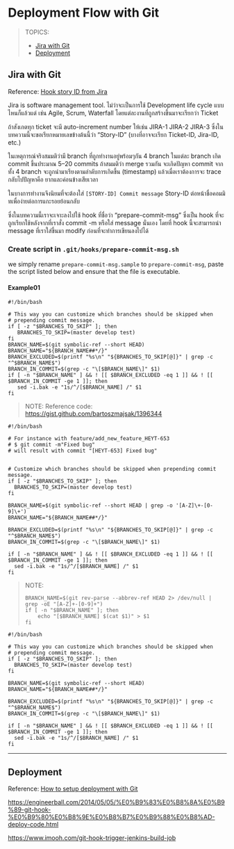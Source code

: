 Deployment Flow with Git
========================

> TOPICS:
> - [Jira with Git](#jira-with-git)
> - [Deployment](#)

Jira with Git
-------------

Reference: [Hook story ID from Jira](https://medium.com/@kennwuttisasiwat/%E0%B9%80%E0%B8%95%E0%B8%B4%E0%B8%A1-story-id-%E0%B8%94%E0%B9%89%E0%B8%B2%E0%B8%99%E0%B8%AB%E0%B8%99%E0%B9%89%E0%B8%B2-commit-message-%E0%B8%AD%E0%B8%B1%E0%B8%95%E0%B9%82%E0%B8%99%E0%B8%A1%E0%B8%B1%E0%B8%95%E0%B8%B4-%E0%B8%94%E0%B9%89%E0%B8%A7%E0%B8%A2-git-hook-13b8129efb76)

Jira is software management tool. ไม่ว่าจะเป็นการใช้ Development life cycle แบบไหนก็แล้วแต่ เช่น Agile, Scrum, Waterfall โดยแต่ละงานที่ถูกสร้างขึ้นมาจะเรียกว่า Ticket

ถ้าสังเกตทุก ticket จะมี auto-increment number ให้เช่น JIRA-1 JIRA-2 JIRA-3 ซึ่งในบทความนี้จะขอเรียกหมายเลขข้างต้นนี้ว่า “Story-ID” (บางที่อาจจะเรียก Ticket-ID, Jira-ID, etc.)

ในเหตุการณ์จริงสมมติว่ามี branch ที่ถูกทำงานอยู่พร้อมๆกัน 4 branch ในแต่ละ branch เกิด commit ขึ้นประมาณ 5–20 commits
ถ้าสมมติว่า merge รวมกัน จะเกิดปัญหา commit จากทั้ง 4 branch จะถูกนำมาเรียงตามลำดับการเกิดขึ้น (timestamp) แล้วเมื่อเราต้องการจะ trace กลับไปปัญหาคือ ยากและค่อนข้างเสียเวลา

ในบางการทำงานจึงนิยมที่จะต้องใส่ `[STORY-ID] Commit message`
Story-ID ต่อหน้าชื่อคอมมิทเพื่อง่ายต่อการแกะรอยย้อนกลับ

ซึ่งในบทความนี้เราจะเจาะลงไปใช้ hook ที่ชื่อว่า “prepare-commit-msg” ซึ่งเป็น hook ที่จะถูกเรียกใช้หลังจากที่เราสั่ง commit -m หรือใส่ message นั่นเอง
โดยที่ hook นี้จะสามารถนำ message ที่เราใส่ขึ้นมา modify ก่อนที่จะทำการเขียนลงไปได้


### Create script in `.git/hooks/prepare-commit-msg.sh`

we simply rename `prepare-commit-msg.sample` to `prepare-commit-msg`, paste the script listed below and ensure that the file is executable.

#### Example01

```shell
#!/bin/bash

# This way you can customize which branches should be skipped when
# prepending commit message.
if [ -z "$BRANCHES_TO_SKIP" ]; then
   BRANCHES_TO_SKIP=(master develop test)
fi
BRANCH_NAME=$(git symbolic-ref --short HEAD)
BRANCH_NAME="${BRANCH_NAME##*/}"
BRANCH_EXCLUDED=$(printf "%s\n" "${BRANCHES_TO_SKIP[@]}" | grep -c "^$BRANCH_NAME$")
BRANCH_IN_COMMIT=$(grep -c "\[$BRANCH_NAME\]" $1)
if [ -n "$BRANCH_NAME" ] && ! [[ $BRANCH_EXCLUDED -eq 1 ]] && ! [[ $BRANCH_IN_COMMIT -ge 1 ]]; then
   sed -i.bak -e "1s/^/[$BRANCH_NAME] /" $1
fi
```

> NOTE: Reference code: https://gist.github.com/bartoszmajsak/1396344

```shell
#!/bin/bash

# For instance with feature/add_new_feature_HEYT-653
# $ git commit -m"Fixed bug"
# will result with commit "[HEYT-653] Fixed bug"


# Customize which branches should be skipped when prepending commit message.
if [ -z "$BRANCHES_TO_SKIP" ]; then
  BRANCHES_TO_SKIP=(master develop test)
fi

BRANCH_NAME=$(git symbolic-ref --short HEAD | grep -o '[A-Z]\+-[0-9]\+')
BRANCH_NAME="${BRANCH_NAME##*/}"

BRANCH_EXCLUDED=$(printf "%s\n" "${BRANCHES_TO_SKIP[@]}" | grep -c "^$BRANCH_NAME$")
BRANCH_IN_COMMIT=$(grep -c "\[$BRANCH_NAME\]" $1)

if [ -n "$BRANCH_NAME" ] && ! [[ $BRANCH_EXCLUDED -eq 1 ]] && ! [[ $BRANCH_IN_COMMIT -ge 1 ]]; then
  sed -i.bak -e "1s/^/[$BRANCH_NAME] /" $1
fi
```

> NOTE:
> ```
> BRANCH_NAME=$(git rev-parse --abbrev-ref HEAD 2> /dev/null | grep -oE "[A-Z]+-[0-9]+")
> if [ -n "$BRANCH_NAME" ]; then
>     echo "[$BRANCH_NAME] $(cat $1)" > $1
> fi
> ```


```shell
#!/bin/bash

# This way you can customize which branches should be skipped when
# prepending commit message.
if [ -z "$BRANCHES_TO_SKIP" ]; then
  BRANCHES_TO_SKIP=(master develop test)
fi

BRANCH_NAME=$(git symbolic-ref --short HEAD)
BRANCH_NAME="${BRANCH_NAME##*/}"

BRANCH_EXCLUDED=$(printf "%s\n" "${BRANCHES_TO_SKIP[@]}" | grep -c "^$BRANCH_NAME$")
BRANCH_IN_COMMIT=$(grep -c "\[$BRANCH_NAME\]" $1)

if [ -n "$BRANCH_NAME" ] && ! [[ $BRANCH_EXCLUDED -eq 1 ]] && ! [[ $BRANCH_IN_COMMIT -ge 1 ]]; then
  sed -i.bak -e "1s/^/[$BRANCH_NAME] /" $1
fi
```

---

Deployment
----------

Reference: [How to setup deployment with Git](https://myifew.com/3932/how-to-set-up-deployment-with-git/)

https://engineerball.com/2014/05/05/%E0%B9%83%E0%B8%8A%E0%B9%89-git-hook-%E0%B9%80%E0%B8%9E%E0%B8%B7%E0%B9%88%E0%B8%AD-deploy-code.html

https://www.imooh.com/git-hook-trigger-jenkins-build-job
